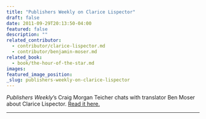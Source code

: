 ```yaml
---
title: "Publishers Weekly on Clarice Lispector"
draft: false
date: 2011-09-29T20:13:50-04:00
featured: false
description: ""
related_contributor:
  - contributor/clarice-lispector.md
  - contributor/benjamin-moser.md
related_book:
  - book/the-hour-of-the-star.md
images:
featured_image_position: 
_slug: publishers-weekly-on-clarice-lispector
---
```


_Publishers Weekly_’s Craig Morgan Teicher chats with translator Ben Moser about Clarice Lispector. [Read it here.](http://www.publishersweekly.com/pw/by-topic/industry-news/publisher-news/article/48801-new-directions-resurrects-clarice-lispector-with-new-translations.html)

---
